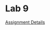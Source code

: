 # Lab 9

[Assignment Details](https://github.com/Mikecamdo/AssemblyLanguage/blob/main/Lab%209/Lab09_CPointers.pdf)
